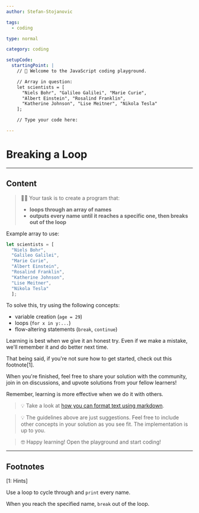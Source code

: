 ```yaml
---
author: Stefan-Stojanovic

tags:
  - coding

type: normal

category: coding

setupCode:
  startingPoint: |
    // 👋 Welcome to the JavaScript coding playground.

    // Array in question:
    let scientists = [
      "Niels Bohr", "Galileo Galilei", "Marie Curie", 
      "Albert Einstein", "Rosalind Franklin", 
      "Katherine Johnson", "Lise Meitner", "Nikola Tesla"
    ];

    // Type your code here:

---
```


# Breaking a Loop

---

## Content
  
> 👩‍💻 Your task is to create a program that:
> - **loops through an array of names**
> - **outputs every name until it reaches a specific one, then breaks out of the loop**

Example array to use:

```javascript
let scientists = [
  "Niels Bohr",
  "Galileo Galilei", 
  "Marie Curie", 
  "Albert Einstein", 
  "Rosalind Franklin", 
  "Katherine Johnson", 
  "Lise Meitner", 
  "Nikola Tesla"
  ];
```

To solve this, try using the following concepts:
- variable creation (`age = 29`)
- loops (`for x in y:...`)
- flow-altering statements (`break`, `continue`)

Learning is best when we give it an honest try. Even if we make a mistake, we'll remember it and do better next time.

That being said, if you're not sure how to get started, check out this footnote[1]. 

When you're finished, feel free to share your solution with the community, join in on discussions, and upvote solutions from your fellow learners!

Remember, learning is more effective when we do it with others.

> 💡 Take a look at [how you can format text using markdown](https://www.enki.com/glossary/general/markdown-formatting).

> 💡 The guidelines above are just suggestions. Feel free to include other concepts in your solution as you see fit. The implementation is up to you.

> 🤓 Happy learning! Open the playground and start coding!

---

## Footnotes

[1: Hints]

Use a loop to cycle through and `print` every name. 

When you reach the specified name, `break` out of the loop.
